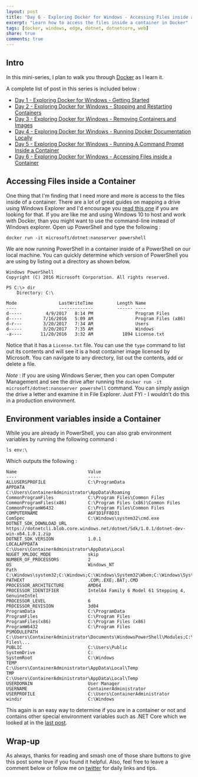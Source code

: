 ```yaml
---
layout: post
title: "Day 6 - Exploring Docker for Windows - Accessing Files inside a Container"
excerpt: "Learn how to access the files inside a container in Docker"
tags: [docker, windows, edge, dotnet, dotnetcore, web]
share: true
comments: true
---
```


## Intro

In this mini-series, I plan to walk you through [Docker](https://www.docker.com) as I learn it. 

A complete list of post in this series is included below :

* [Day 1 - Exploring Docker for Windows - Getting Started](http://michaelcrump.net/part1-docker/)
* [Day 2 - Exploring Docker for Windows - Stopping and Restarting Containers](http://michaelcrump.net/part2-docker/)
* [Day 3 - Exploring Docker for Windows - Removing Containers and Images](http://michaelcrump.net/part3-docker/)
* [Day 4 - Exploring Docker for Windows - Running Docker Documentation Locally](http://michaelcrump.net/part4-docker/)
* [Day 5 - Exploring Docker for Windows - Running A Command Prompt Inside a Container](http://michaelcrump.net/part5-docker/)
* [Day 6 - Exploring Docker for Windows - Accessing Files inside a Container](http://michaelcrump.net/part6-docker/)

## Accessing Files inside a Container

One thing that I'm finding that I need more and more is access to the files inside of a container. There are a lot of great guides on mapping a drive using Windows Explorer and I'd encourage you [read this one](https://rominirani.com/docker-on-windows-mounting-host-directories-d96f3f056a2c) if you are looking for that. If you are like me and using Windows 10 to host and work with Docker, than you might want to use the command-line instead of Windows explorer.  Open up PowerShell and type the following : 

	docker run -it microsoft/dotnet:nanoserver powershell

We are now running PowerShell in a container inside of a PowerShell on our local machine. You can quickly determine which version of PowerShell you are using by listing out a directory as shown below. 

	Windows PowerShell
	Copyright (C) 2016 Microsoft Corporation. All rights reserved.
	
	PS C:\> dir
	    Directory: C:\
	
	Mode                LastWriteTime         Length Name
	----                -------------         ------ ----
	d-----         4/9/2017   8:14 PM                Program Files
	d-----        7/16/2016   5:09 AM                Program Files (x86)
	d-r---        3/20/2017   7:34 AM                Users
	d-----        3/20/2017   7:35 AM                Windows
	-a----       11/20/2016   3:32 AM           1894 License.txt
	
Notice that it has a `License.txt` file. You can use the `type` command to list out its contents and will see it is a host container image licensed by Microsoft. You can navigate to any directory, list out the contents, add or delete a file. 

*Note* : If you are using Windows Server, then you can open Computer Management and see the drive after running the `docker run -it microsoft/dotnet:nanoserver powershell` command. You can simply assign the drive a letter and examine it in File Explorer. Just FYI - I wouldn't do this in a production environment. 

## Environment variables inside a Container

While you are already in PowerShell, you can also grab environment variables by running the following command :

	ls env:\

Which outputs the following : 

	Name                           Value
	----                           -----
	ALLUSERSPROFILE                C:\ProgramData
	APPDATA                        C:\Users\ContainerAdministrator\AppData\Roaming
	CommonProgramFiles             C:\Program Files\Common Files
	CommonProgramFiles(x86)        C:\Program Files (x86)\Common Files
	CommonProgramW6432             C:\Program Files\Common Files
	COMPUTERNAME                   A6F1D1FF8D31
	ComSpec                        C:\Windows\system32\cmd.exe
	DOTNET_SDK_DOWNLOAD_URL        https://dotnetcli.blob.core.windows.net/dotnet/Sdk/1.0.1/dotnet-dev-win-x64.1.0.1.zip
	DOTNET_SDK_VERSION             1.0.1
	LOCALAPPDATA                   C:\Users\ContainerAdministrator\AppData\Local
	NUGET_XMLDOC_MODE              skip
	NUMBER_OF_PROCESSORS           2
	OS                             Windows_NT
	Path                           C:\Windows\system32;C:\Windows;C:\Windows\System32\Wbem;C:\Windows\System32\WindowsPo...
	PATHEXT                        .COM;.EXE;.BAT;.CMD
	PROCESSOR_ARCHITECTURE         AMD64
	PROCESSOR_IDENTIFIER           Intel64 Family 6 Model 61 Stepping 4, GenuineIntel
	PROCESSOR_LEVEL                6
	PROCESSOR_REVISION             3d04
	ProgramData                    C:\ProgramData
	ProgramFiles                   C:\Program Files
	ProgramFiles(x86)              C:\Program Files (x86)
	ProgramW6432                   C:\Program Files
	PSMODULEPATH                   C:\Users\ContainerAdministrator\Documents\WindowsPowerShell\Modules;C:\Program Files\...
	PUBLIC                         C:\Users\Public
	SystemDrive                    C:
	SystemRoot                     C:\Windows
	TEMP                           C:\Users\ContainerAdministrator\AppData\Local\Temp
	TMP                            C:\Users\ContainerAdministrator\AppData\Local\Temp
	USERDOMAIN                     User Manager
	USERNAME                       ContainerAdministrator
	USERPROFILE                    C:\Users\ContainerAdministrator
	windir                         C:\Windows

This again is an easy way to determine if you are in a container or not and contains other special environment variables such as .NET Core which we looked at in the [last post](http://michaelcrump.net/part5-docker/). 


## Wrap-up

As always, thanks for reading and smash one of those share buttons to give this post some love if you found it helpful. Also, feel free to leave a comment below or follow me on [twitter](http://twitter.com/mbcrump) for daily links and tips. 
